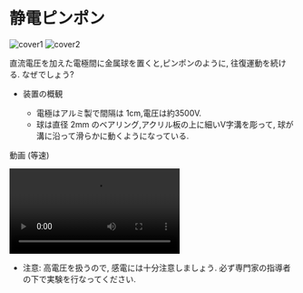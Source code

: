 ```{tags} 物理おもちゃ, 力学, 電磁気
```

# 静電ピンポン
![cover1](ping-pong-1.jpg) ![cover2](ping-pong-2.jpg)

直流電圧を加えた電極間に金属球を置くと,ピンポンのように, 往復運動を続ける.
なぜでしょう?

* 装置の概観

  * 電極はアルミ製で間隔は 1cm,電圧は約3500V.
  * 球は直径 2mm のベアリング,アクリル板の上に細いV字溝を彫って, 球が溝に沿って滑らかに動くようになっている.

動画 (等速)

![動画](ping-pong.mp4)

* 注意: 高電圧を扱うので, 感電には十分注意しましょう. 必ず専門家の指導者の下で実験を行なってください.
